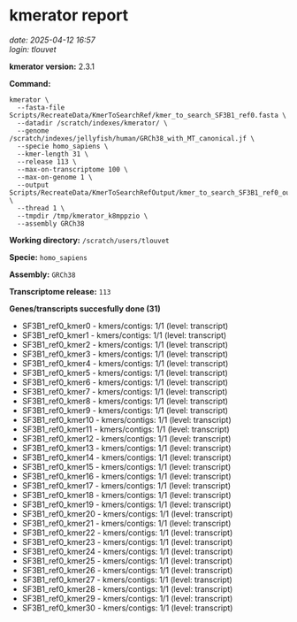 # kmerator report
*date: 2025-04-12 16:57*  
*login: tlouvet*

**kmerator version:** 2.3.1

**Command:**

```
kmerator \
  --fasta-file Scripts/RecreateData/KmerToSearchRef/kmer_to_search_SF3B1_ref0.fasta \
  --datadir /scratch/indexes/kmerator/ \
  --genome /scratch/indexes/jellyfish/human/GRCh38_with_MT_canonical.jf \
  --specie homo_sapiens \
  --kmer-length 31 \
  --release 113 \
  --max-on-transcriptome 100 \
  --max-on-genome 1 \
  --output Scripts/RecreateData/KmerToSearchRefOutput/kmer_to_search_SF3B1_ref0_output \
  --thread 1 \
  --tmpdir /tmp/kmerator_k8mppzio \
  --assembly GRCh38
```

**Working directory:** `/scratch/users/tlouvet`

**Specie:** `homo_sapiens`

**Assembly:** `GRCh38`

**Transcriptome release:** `113`

**Genes/transcripts succesfully done (31)**

- SF3B1_ref0_kmer0 - kmers/contigs: 1/1 (level: transcript)
- SF3B1_ref0_kmer1 - kmers/contigs: 1/1 (level: transcript)
- SF3B1_ref0_kmer2 - kmers/contigs: 1/1 (level: transcript)
- SF3B1_ref0_kmer3 - kmers/contigs: 1/1 (level: transcript)
- SF3B1_ref0_kmer4 - kmers/contigs: 1/1 (level: transcript)
- SF3B1_ref0_kmer5 - kmers/contigs: 1/1 (level: transcript)
- SF3B1_ref0_kmer6 - kmers/contigs: 1/1 (level: transcript)
- SF3B1_ref0_kmer7 - kmers/contigs: 1/1 (level: transcript)
- SF3B1_ref0_kmer8 - kmers/contigs: 1/1 (level: transcript)
- SF3B1_ref0_kmer9 - kmers/contigs: 1/1 (level: transcript)
- SF3B1_ref0_kmer10 - kmers/contigs: 1/1 (level: transcript)
- SF3B1_ref0_kmer11 - kmers/contigs: 1/1 (level: transcript)
- SF3B1_ref0_kmer12 - kmers/contigs: 1/1 (level: transcript)
- SF3B1_ref0_kmer13 - kmers/contigs: 1/1 (level: transcript)
- SF3B1_ref0_kmer14 - kmers/contigs: 1/1 (level: transcript)
- SF3B1_ref0_kmer15 - kmers/contigs: 1/1 (level: transcript)
- SF3B1_ref0_kmer16 - kmers/contigs: 1/1 (level: transcript)
- SF3B1_ref0_kmer17 - kmers/contigs: 1/1 (level: transcript)
- SF3B1_ref0_kmer18 - kmers/contigs: 1/1 (level: transcript)
- SF3B1_ref0_kmer19 - kmers/contigs: 1/1 (level: transcript)
- SF3B1_ref0_kmer20 - kmers/contigs: 1/1 (level: transcript)
- SF3B1_ref0_kmer21 - kmers/contigs: 1/1 (level: transcript)
- SF3B1_ref0_kmer22 - kmers/contigs: 1/1 (level: transcript)
- SF3B1_ref0_kmer23 - kmers/contigs: 1/1 (level: transcript)
- SF3B1_ref0_kmer24 - kmers/contigs: 1/1 (level: transcript)
- SF3B1_ref0_kmer25 - kmers/contigs: 1/1 (level: transcript)
- SF3B1_ref0_kmer26 - kmers/contigs: 1/1 (level: transcript)
- SF3B1_ref0_kmer27 - kmers/contigs: 1/1 (level: transcript)
- SF3B1_ref0_kmer28 - kmers/contigs: 1/1 (level: transcript)
- SF3B1_ref0_kmer29 - kmers/contigs: 1/1 (level: transcript)
- SF3B1_ref0_kmer30 - kmers/contigs: 1/1 (level: transcript)
